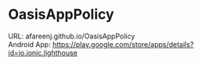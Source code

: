# OasisAppPolicy
URL: afareenj.github.io/OasisAppPolicy  
Android App: https://play.google.com/store/apps/details?id=io.ionic.lighthouse
